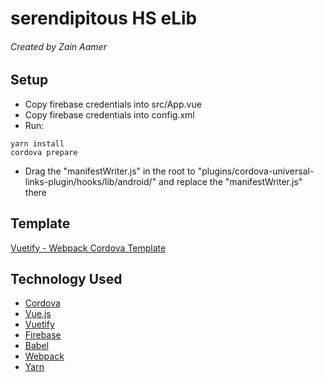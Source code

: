 # serendipitous HS eLib
###### Created by Zain Aamer

## Setup
- Copy firebase credentials into src/App.vue
- Copy firebase credentials into config.xml
- Run:
```
yarn install
cordova prepare
```
- Drag the "manifestWriter.js" in the root to "plugins/cordova-universal-links-plugin/hooks/lib/android/" and replace the "manifestWriter.js" there

## Template
[Vuetify - Webpack Cordova Template](https://github.com/kevinqqnj/cordova-template-vuetify-webpack)

## Technology Used
- [Cordova](https://cordova.apache.org/)
- [Vue.js](https://vuejs.org/)
- [Vuetify](https://vuetifyjs.com/)
- [Firebase](https://firebase.google.com/)
- [Babel](https://babeljs.io/)
- [Webpack](https://webpack.js.org/)
- [Yarn](https://yarnpkg.com/)
